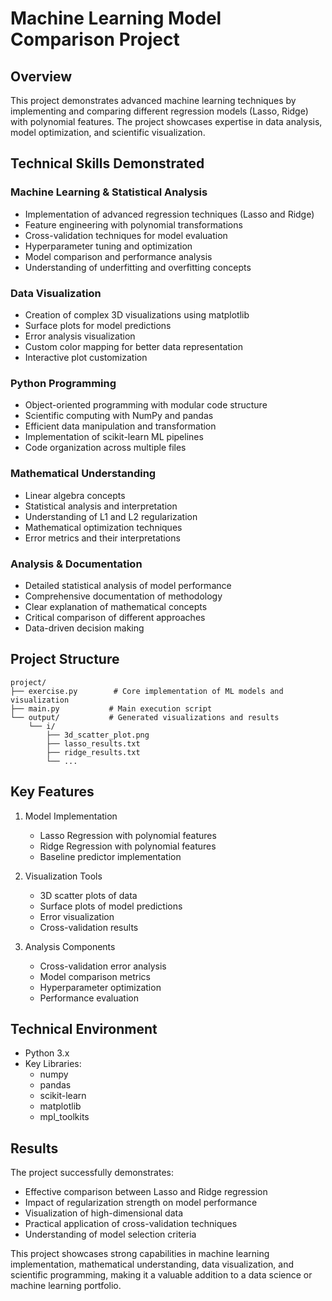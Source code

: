 # Machine Learning Model Comparison Project
## Overview
This project demonstrates advanced machine learning techniques by implementing and comparing different regression models (Lasso, Ridge) with polynomial features. The project showcases expertise in data analysis, model optimization, and scientific visualization.

## Technical Skills Demonstrated

### Machine Learning & Statistical Analysis
- Implementation of advanced regression techniques (Lasso and Ridge)
- Feature engineering with polynomial transformations
- Cross-validation techniques for model evaluation
- Hyperparameter tuning and optimization
- Model comparison and performance analysis
- Understanding of underfitting and overfitting concepts

### Data Visualization
- Creation of complex 3D visualizations using matplotlib
- Surface plots for model predictions
- Error analysis visualization
- Custom color mapping for better data representation
- Interactive plot customization

### Python Programming
- Object-oriented programming with modular code structure
- Scientific computing with NumPy and pandas
- Efficient data manipulation and transformation
- Implementation of scikit-learn ML pipelines
- Code organization across multiple files

### Mathematical Understanding
- Linear algebra concepts
- Statistical analysis and interpretation
- Understanding of L1 and L2 regularization
- Mathematical optimization techniques
- Error metrics and their interpretations

### Analysis & Documentation
- Detailed statistical analysis of model performance
- Comprehensive documentation of methodology
- Clear explanation of mathematical concepts
- Critical comparison of different approaches
- Data-driven decision making

## Project Structure
```
project/
├── exercise.py        # Core implementation of ML models and visualization
├── main.py           # Main execution script
└── output/           # Generated visualizations and results
    └── i/
        ├── 3d_scatter_plot.png
        ├── lasso_results.txt
        ├── ridge_results.txt
        └── ...
```

## Key Features
1. Model Implementation
   - Lasso Regression with polynomial features
   - Ridge Regression with polynomial features
   - Baseline predictor implementation

2. Visualization Tools
   - 3D scatter plots of data
   - Surface plots of model predictions
   - Error visualization
   - Cross-validation results

3. Analysis Components
   - Cross-validation error analysis
   - Model comparison metrics
   - Hyperparameter optimization
   - Performance evaluation

## Technical Environment
- Python 3.x
- Key Libraries:
  - numpy
  - pandas
  - scikit-learn
  - matplotlib
  - mpl_toolkits

## Results
The project successfully demonstrates:
- Effective comparison between Lasso and Ridge regression
- Impact of regularization strength on model performance
- Visualization of high-dimensional data
- Practical application of cross-validation techniques
- Understanding of model selection criteria

This project showcases strong capabilities in machine learning implementation, mathematical understanding, data visualization, and scientific programming, making it a valuable addition to a data science or machine learning portfolio.